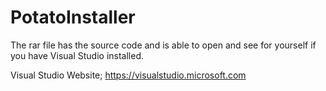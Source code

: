 # PotatoInstaller

The rar file has the source code and is able to open and see for yourself if you have Visual Studio installed.

Visual Studio Website; https://visualstudio.microsoft.com
